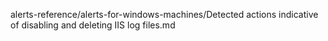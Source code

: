 alerts-reference/alerts-for-windows-machines/Detected actions indicative of disabling and deleting IIS log files.md